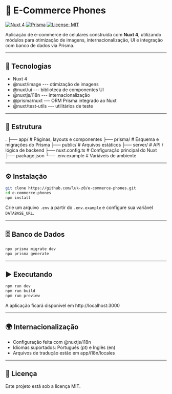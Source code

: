 # 📱 E-Commerce Phones

[![Nuxt
4](https://img.shields.io/badge/Nuxt-4-00DC82?logo=nuxt.js&logoColor=white)](https://nuxt.com/)
[![Prisma](https://img.shields.io/badge/Prisma-ORM-2D3748?logo=prisma&logoColor=white)](https://www.prisma.io/)
[![License:
MIT](https://img.shields.io/badge/License-MIT-blue.svg)](LICENSE)
<!-- [![Build](https://img.shields.io/github/actions/workflow/status/luk-z0/e-commerce-phones/ci.yml?branch=main&label=build)](https://github.com/luk-z0/e-commerce-phones/actions)
[![Tests](https://img.shields.io/github/actions/workflow/status/luk-z0/e-commerce-phones/tests.yml?label=tests)](https://github.com/luk-z0/e-commerce-phones/actions) -->

Aplicação de e-commerce de celulares construída com **Nuxt 4**,
utilizando módulos para otimização de imagens, internacionalização, UI e
integração com banco de dados via Prisma.

------------------------------------------------------------------------

## 🚀 Tecnologias

-   Nuxt 4
-   @nuxt/image --- otimização de imagens
-   @nuxt/ui --- biblioteca de componentes UI
-   @nuxtjs/i18n --- internacionalização
-   @prisma/nuxt --- ORM Prisma integrado ao Nuxt
-   @nuxt/test-utils --- utilitários de teste

------------------------------------------------------------------------

## 📂 Estrutura

.
├── app/           # Páginas, layouts e componentes
├── prisma/        # Esquema e migrações do Prisma
├── public/        # Arquivos estáticos
├── server/        # API / lógica de backend
├── nuxt.config.ts # Configuração principal do Nuxt
├── package.json
└── .env.example   # Variáveis de ambiente


------------------------------------------------------------------------

## ⚙️ Instalação

```bash
git clone https://github.com/luk-z0/e-commerce-phones.git 
cd e-commerce-phones 
npm install
```
Crie um arquivo `.env` a partir do `.env.example` e configure sua
variável `DATABASE_URL`.

------------------------------------------------------------------------

## 🗄️ Banco de Dados

```bash
npx prisma migrate dev 
npx prisma generate
```

------------------------------------------------------------------------

## ▶️ Executando

```bash
npm run dev 
npm run build 
npm run preview
```

A aplicação ficará disponível em http://localhost:3000

------------------------------------------------------------------------

## 🌍 Internacionalização

-   Configuração feita com @nuxtjs/i18n
-   Idiomas suportados: Português (pt) e Inglês (en)
-   Arquivos de tradução estão em app/i18n/locales

------------------------------------------------------------------------

<!-- ## 🖼️ Imagens

Uso de `<NuxtImage>`{=html} para carregamento otimizado e responsivo.

------------------------------------------------------------------------

## 🧪 Testes

Com @nuxt/test-utils, é possível criar testes unitários e de integração.

------------------------------------------------------------------------ -->

## 📜 Licença

Este projeto está sob a licença MIT.